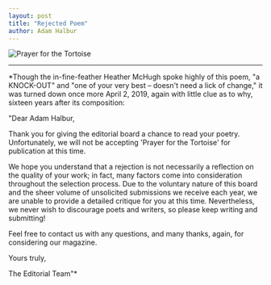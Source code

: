```yaml
---
layout: post
title: "Rejected Poem"
author: Adam Halbur
---
```


![Prayer for the Tortoise](https://live.staticflickr.com/65535/32670299427_a6338cbdb7_c.jpg)

--------------------------
*Though the in-fine-feather Heather McHugh spoke highly of this poem, "a KNOCK-OUT" and "one of your very best – doesn't need a lick of change," it was turned down once more April 2, 2019, again with little clue as to why, sixteen years after its composition:

"Dear Adam Halbur,

Thank you for giving the editorial board a chance to read your poetry. Unfortunately, we will not be accepting 'Prayer for the Tortoise' for publication at this time.

We hope you understand that a rejection is not necessarily a reflection on the quality of your work; in fact, many factors come into consideration throughout the selection process. Due to the voluntary nature of this board and the sheer volume of unsolicited submissions we receive each year, we are unable to provide a detailed critique for you at this time. Nevertheless, we never wish to discourage poets and writers, so please keep writing and submitting!

Feel free to contact us with any questions, and many thanks, again, for considering our magazine.

Yours truly,

The Editorial Team"*
